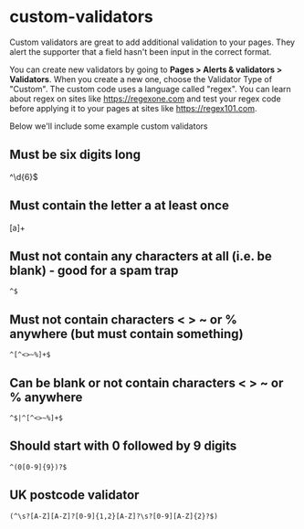 # custom-validators
Custom validators are great to add additional validation to your pages. They alert the supporter that a field hasn't been input in the correct format. 

You can create new validators by going to **Pages > Alerts & validators > Validators**. When you create a new one, choose the Validator Type of "Custom". The custom code uses a language called "regex". You can learn about regex on sites like https://regexone.com and test your regex code before applying it to your pages at sites like https://regex101.com.

Below we'll include some example custom validators

## Must be six digits long
^\d{6}$

## Must contain the letter a at least once
[a]+

## Must not contain any characters at all (i.e. be blank) - good for a spam trap
```regex
^$
```

## Must not contain characters < > ~ or % anywhere (but must contain something)
```regex
^[^<>~%]+$
```

## Can be blank or not contain characters < > ~ or % anywhere
```regex
^$|^[^<>~%]+$
```

## Should start with 0 followed by 9 digits
```regex
^(0[0-9]{9})?$
```

## UK postcode validator
```regex
(^\s?[A-Z][A-Z]?[0-9]{1,2}[A-Z]?\s?[0-9][A-Z]{2}?$)
```
